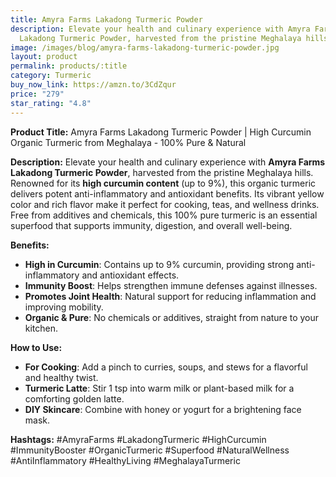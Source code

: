 ```yaml
---
title: Amyra Farms Lakadong Turmeric Powder
description: Elevate your health and culinary experience with Amyra Farms
  Lakadong Turmeric Powder, harvested from the pristine Meghalaya hills.
image: /images/blog/amyra-farms-lakadong-turmeric-powder.jpg
layout: product
permalink: products/:title
category: Turmeric
buy_now_link: https://amzn.to/3CdZqur
price: "279"
star_rating: "4.8"
---
```

**Product Title:** Amyra Farms Lakadong Turmeric Powder | High Curcumin Organic Turmeric from Meghalaya - 100% Pure & Natural

**Description:**
Elevate your health and culinary experience with **Amyra Farms Lakadong Turmeric Powder**, harvested from the pristine Meghalaya hills. Renowned for its **high curcumin content** (up to 9%), this organic turmeric delivers potent anti-inflammatory and antioxidant benefits. Its vibrant yellow color and rich flavor make it perfect for cooking, teas, and wellness drinks. Free from additives and chemicals, this 100% pure turmeric is an essential superfood that supports immunity, digestion, and overall well-being.

**Benefits:**
- **High in Curcumin**: Contains up to 9% curcumin, providing strong anti-inflammatory and antioxidant effects.
- **Immunity Boost**: Helps strengthen immune defenses against illnesses.
- **Promotes Joint Health**: Natural support for reducing inflammation and improving mobility.
- **Organic & Pure**: No chemicals or additives, straight from nature to your kitchen.

**How to Use:**
- **For Cooking**: Add a pinch to curries, soups, and stews for a flavorful and healthy twist.
- **Turmeric Latte**: Stir 1 tsp into warm milk or plant-based milk for a comforting golden latte.
- **DIY Skincare**: Combine with honey or yogurt for a brightening face mask.

**Hashtags:**
#AmyraFarms #LakadongTurmeric #HighCurcumin #ImmunityBooster #OrganicTurmeric #Superfood #NaturalWellness #AntiInflammatory #HealthyLiving #MeghalayaTurmeric
